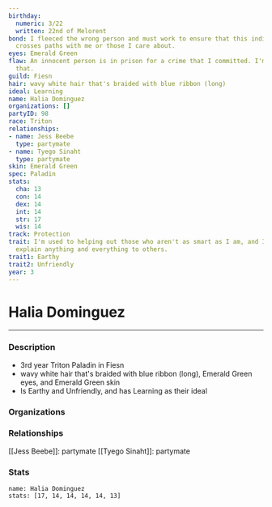 ```yaml
---
birthday:
  numeric: 3/22
  written: 22nd of Melorent
bond: I fleeced the wrong person and must work to ensure that this individual never
  crosses paths with me or those I care about.
eyes: Emerald Green
flaw: An innocent person is in prison for a crime that I committed. I'm okay with
  that.
guild: Fiesn
hair: wavy white hair that's braided with blue ribbon (long)
ideal: Learning
name: Halia Dominguez
organizations: []
partyID: 98
race: Triton
relationships:
- name: Jess Beebe
  type: partymate
- name: Tyego Sinaht
  type: partymate
skin: Emerald Green
spec: Paladin
stats:
  cha: 13
  con: 14
  dex: 14
  int: 14
  str: 17
  wis: 14
track: Protection
trait: I'm used to helping out those who aren't as smart as I am, and I patiently
  explain anything and everything to others.
trait1: Earthy
trait2: Unfriendly
year: 3
---
```

# Halia Dominguez
---
### Description
- 3rd year Triton Paladin in Fiesn
- wavy white hair that's braided with blue ribbon (long), Emerald Green eyes, and Emerald Green skin
- Is Earthy and Unfriendly, and has Learning as their ideal

### Organizations
### Relationships
[[Jess Beebe]]: partymate
[[Tyego Sinaht]]: partymate
### Stats
```statblock
name: Halia Dominguez
stats: [17, 14, 14, 14, 14, 13]
```